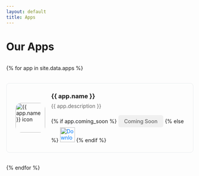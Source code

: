 ```yaml
---
layout: default
title: Apps
---
```


# Our Apps

<div class="apps-grid">
{% for app in site.data.apps %}
<div class="app-card">
  <div class="app-icon">
    <img src="{{ app.icon }}" alt="{{ app.name }} icon">
  </div>
  <div class="app-info">
    <h3>{{ app.name }}</h3>
    <p>{{ app.description }}</p>
    {% if app.coming_soon %}
      <span class="coming-soon-badge">Coming Soon</span>
    {% else %}
      <a href="{{ app.app_store_url }}">
        <img src="https://tools.applemediaservices.com/api/badges/download-on-the-app-store/black/en-us?size=250x83" alt="Download on the App Store" style="height: 40px;">
      </a>
    {% endif %}
  </div>
</div>
{% endfor %}
</div>

<style>
.apps-grid {
  display: grid;
  gap: 2rem;
  margin-top: 2rem;
}

.app-card {
  display: flex;
  align-items: center;
  gap: 1rem;
  padding: 1.5rem;
  border: 1px solid #e9ecef;
  border-radius: 8px;
}

.app-icon {
  width: 80px;
  height: 80px;
  border-radius: 16px;
  display: flex;
  align-items: center;
  justify-content: center;
  flex-shrink: 0;
  overflow: hidden;
}

.app-icon img {
  width: 100%;
  height: 100%;
  object-fit: cover;
}

.app-info {
  flex: 1;
}

.app-info h3 {
  margin: 0 0 0.5rem 0;
}

.app-info p {
  margin: 0 0 1rem 0;
  color: #666;
}

.app-info a {
  color: #007aff;
  text-decoration: none;
}

.coming-soon-badge {
  display: inline-block;
  padding: 8px 16px;
  background: #f0f0f0;
  color: #666;
  border-radius: 6px;
  font-size: 14px;
  font-weight: 500;
}
</style>